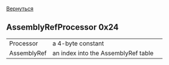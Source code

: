 [Вернуться](Map.md) 
## AssemblyRefProcessor 0x24

|           |                                   |         |
|-----------|-----------------------------------|---------|
|Processor  |a 4-byte constant                  |         |
|AssemblyRef|an index into the AssemblyRef table|         |
